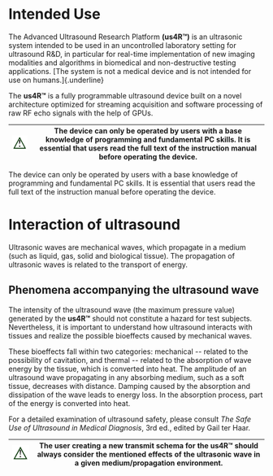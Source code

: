 # Intended Use

The Advanced Ultrasound Research Platform **(us4R™)** is an ultrasonic
system intended to be used in an uncontrolled laboratory setting for
ultrasound R&D, in particular for real-time implementation of new
imaging modalities and algorithms in biomedical and non-destructive
testing applications. [The system is not a medical device and is not
intended for use on humans.]{.underline}

The **us4R™** is a fully programmable ultrasound device built on a novel
architecture optimized for streaming acquisition and software processing
of raw RF echo signals with the help of GPUs.


![WARNING](img/icon-warning.png) | The device can only be operated by users with a base knowledge of programming and fundamental PC skills. It is essential that users read the full text of the instruction manual before operating the device.|
-|-

The device can only be operated by users with a base knowledge of programming and fundamental PC skills. It is essential that users read the full text of the instruction manual before operating the device.

# Interaction of ultrasound

Ultrasonic waves are mechanical waves, which propagate in a medium (such
as liquid, gas, solid and biological tissue). The propagation of
ultrasonic waves is related to the transport of energy.

## Phenomena accompanying the ultrasound wave

The intensity of the ultrasound wave (the maximum pressure value)
generated by the **us4R™** should not constitute a hazard for test
subjects. Nevertheless, it is important to understand how ultrasound
interacts with tissues and realize the possible bioeffects caused by
mechanical waves.

These bioeffects fall within two categories: mechanical -- related to
the possibility of cavitation, and thermal -- related to the absorption
of wave energy by the tissue, which is converted into heat. The
amplitude of an ultrasound wave propagating in any absorbing medium,
such as a soft tissue, decreases with distance. Damping caused by the
absorption and dissipation of the wave leads to energy loss. In the
absorption process, part of the energy is converted into heat.

For a detailed examination of ultrasound safety, please consult *The Safe Use of Ultrasound in Medical Diagnosis*, 3rd ed., edited by Gail ter Haar.

![WARNING](img/icon-warning.png) | The user creating a new transmit schema for the us4R™ should always consider the mentioned effects of the ultrasonic wave in a given medium/propagation environment.
-|-
